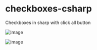 # checkboxes-csharp
Checkboxes in sharp with click all button

![image](https://user-images.githubusercontent.com/58862894/204364149-63661b58-ca61-4e69-a96f-6b395a6df3d2.png)

![image](https://user-images.githubusercontent.com/58862894/204364225-cc0b6ae1-1aee-4974-b0e2-dcf222d15d29.png)

